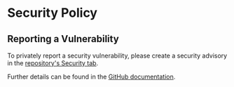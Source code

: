 # Security Policy

## Reporting a Vulnerability

To privately report a security vulnerability, please create a security advisory in the [repository's Security tab](https://github.com/martincostello/SignInWithAppleSample/security/advisories).

Further details can be found in the [GitHub documentation](https://docs.github.com/code-security/security-advisories/guidance-on-reporting-and-writing/privately-reporting-a-security-vulnerability).
